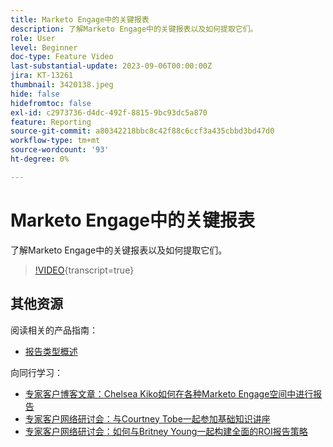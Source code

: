 ```yaml
---
title: Marketo Engage中的关键报表
description: 了解Marketo Engage中的关键报表以及如何提取它们。
role: User
level: Beginner
doc-type: Feature Video
last-substantial-update: 2023-09-06T00:00:00Z
jira: KT-13261
thumbnail: 3420138.jpeg
hide: false
hidefromtoc: false
exl-id: c2973736-d4dc-492f-8815-9bc93dc5a870
feature: Reporting
source-git-commit: a80342218bbc8c42f88c6ccf3a435cbbd3bd47d0
workflow-type: tm+mt
source-wordcount: '93'
ht-degree: 0%

---
```


# Marketo Engage中的关键报表

了解Marketo Engage中的关键报表以及如何提取它们。

>[!VIDEO](https://video.tv.adobe.com/v/3432184/?learn=on&captions=chi_hans){transcript=true}

## 其他资源

阅读相关的产品指南：

* [报告类型概述](https://experienceleague.adobe.com/docs/marketo/using/product-docs/reporting/basic-reporting/report-types/report-type-overview.html?lang=zh-Hans)

向同行学习：

* [专家客户博客文章：Chelsea Kiko如何在各种Marketo Engage空间中进行报告](https://nation.marketo.com/t5/product-blogs/how-marketo-champion-chelsea-kiko-reports-in-various-marketo/ba-p/242627)
* [专家客户网络研讨会：与Courtney Tobe一起参加基础知识讲座](https://nation.marketo.com/t5/product-blogs/on-demand-webinar-beyond-the-basics-marketo-reporting/ba-p/302116)
* [专家客户网络研讨会：如何与Britney Young一起构建全面的ROI报告策略](https://nation.marketo.com/t5/product-blogs/on-demand-webinar-rounding-out-your-reporting-how-to-build-a/ba-p/319082)
